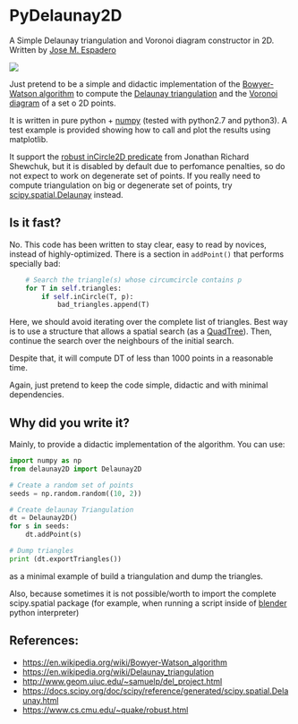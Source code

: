 PyDelaunay2D
==============

A Simple Delaunay triangulation and Voronoi diagram constructor in 2D. Written by [Jose M. Espadero](https://github.com/jmespadero/pyDelaunay2D)

![](output-delaunay2D.png)

Just pretend to be a simple and didactic implementation of the 
[Bowyer-Watson algorithm](https://en.wikipedia.org/wiki/Bowyer-Watson_algorithm)
to compute the [Delaunay triangulation](https://en.wikipedia.org/wiki/Delaunay_triangulation)
and the [Voronoi diagram](https://en.wikipedia.org/wiki/Voronoi_diagram) of a set o 2D points.

It is written in pure python + [numpy](http://www.numpy.org/) (tested with 
python2.7 and python3). A test example is provided showing how to call and 
plot the results using matplotlib.

It support the [robust inCircle2D predicate](https://www.cs.cmu.edu/~quake/robust.html)
from Jonathan Richard Shewchuk, but it is disabled by default due to perfomance
penalties, so do not expect to work on degenerate set of points.
If you really need to compute triangulation on big or degenerate set of points, 
try [scipy.spatial.Delaunay](https://docs.scipy.org/doc/scipy/reference/generated/scipy.spatial.Delaunay.html) 
instead.

## Is it fast?

No. This code has been written to stay clear, easy to read by novices,
instead of highly-optimized. There is a section in ```addPoint()``` that 
performs specially bad: 

``` python
    # Search the triangle(s) whose circumcircle contains p 
    for T in self.triangles:
        if self.inCircle(T, p):
            bad_triangles.append(T)
```

Here, we should avoid iterating over the complete list of triangles. Best way 
is to use a structure that allows a spatial search (as a [QuadTree](https://en.wikipedia.org/wiki/Quadtree)). 
Then, continue the search over the neighbours of the initial search.

Despite that, it will compute DT of less than 1000 points in a reasonable time.

Again, just pretend to keep the code simple, didactic and with minimal dependencies.

## Why did you write it?
Mainly, to provide a didactic implementation of the algorithm. You can use:

``` python 
import numpy as np
from delaunay2D import Delaunay2D

# Create a random set of points
seeds = np.random.random((10, 2))

# Create delaunay Triangulation
dt = Delaunay2D()
for s in seeds:
    dt.addPoint(s)

# Dump triangles 
print (dt.exportTriangles())
```
as a minimal example of build a triangulation and dump the triangles.

Also, because sometimes it is not possible/worth to import the complete scipy.spatial
package (for example, when running a script inside of [blender](https://www.blender.org/)
python interpreter)

## References:
* https://en.wikipedia.org/wiki/Bowyer-Watson_algorithm
* https://en.wikipedia.org/wiki/Delaunay_triangulation
* http://www.geom.uiuc.edu/~samuelp/del_project.html
* https://docs.scipy.org/doc/scipy/reference/generated/scipy.spatial.Delaunay.html
* https://www.cs.cmu.edu/~quake/robust.html
